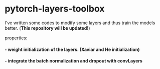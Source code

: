 # pytorch-layers-toolbox

I've  written some codes to modify some layers and thus train the models better. (**This repository will be updated!**)



properties:
#### - weight initialization of the layers. (Xaviar and He initialization)
#### - integrate the batch normalization and dropout with convLayers
